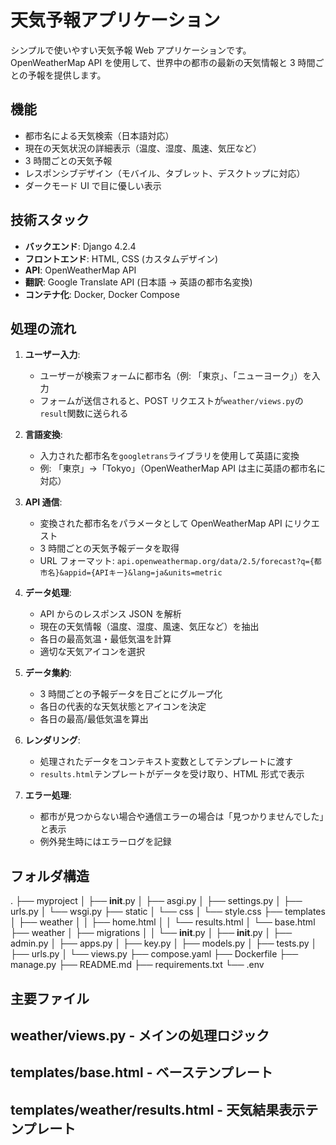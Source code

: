 # 天気予報アプリケーション

シンプルで使いやすい天気予報 Web アプリケーションです。OpenWeatherMap API を使用して、世界中の都市の最新の天気情報と 3 時間ごとの予報を提供します。

## 機能

- 都市名による天気検索（日本語対応）
- 現在の天気状況の詳細表示（温度、湿度、風速、気圧など）
- 3 時間ごとの天気予報
- レスポンシブデザイン（モバイル、タブレット、デスクトップに対応）
- ダークモード UI で目に優しい表示

## 技術スタック

- **バックエンド**: Django 4.2.4
- **フロントエンド**: HTML, CSS (カスタムデザイン)
- **API**: OpenWeatherMap API
- **翻訳**: Google Translate API (日本語 → 英語の都市名変換)
- **コンテナ化**: Docker, Docker Compose

## 処理の流れ

1. **ユーザー入力**:

   - ユーザーが検索フォームに都市名（例: 「東京」、「ニューヨーク」）を入力
   - フォームが送信されると、POST リクエストが`weather/views.py`の`result`関数に送られる

2. **言語変換**:

   - 入力された都市名を`googletrans`ライブラリを使用して英語に変換
   - 例: 「東京」→「Tokyo」（OpenWeatherMap API は主に英語の都市名に対応）

3. **API 通信**:

   - 変換された都市名をパラメータとして OpenWeatherMap API にリクエスト
   - 3 時間ごとの天気予報データを取得
   - URL フォーマット: `api.openweathermap.org/data/2.5/forecast?q={都市名}&appid={APIキー}&lang=ja&units=metric`

4. **データ処理**:

   - API からのレスポンス JSON を解析
   - 現在の天気情報（温度、湿度、風速、気圧など）を抽出
   - 各日の最高気温・最低気温を計算
   - 適切な天気アイコンを選択

5. **データ集約**:

   - 3 時間ごとの予報データを日ごとにグループ化
   - 各日の代表的な天気状態とアイコンを決定
   - 各日の最高/最低気温を算出

6. **レンダリング**:

   - 処理されたデータをコンテキスト変数としてテンプレートに渡す
   - `results.html`テンプレートがデータを受け取り、HTML 形式で表示

7. **エラー処理**:
   - 都市が見つからない場合や通信エラーの場合は「見つかりませんでした」と表示
   - 例外発生時にはエラーログを記録

## フォルダ構造

.
├── myproject
│ ├── **init**.py
│ ├── asgi.py
│ ├── settings.py
│ ├── urls.py
│ └── wsgi.py
├── static
│ └── css
│ └── style.css
├── templates
│ ├── weather
│ │ ├── home.html
│ │ └── results.html
│ └── base.html
├── weather
│ ├── migrations
│ │ └── **init**.py
│ ├── **init**.py
│ ├── admin.py
│ ├── apps.py
│ ├── key.py
│ ├── models.py
│ ├── tests.py
│ ├── urls.py
│ └── views.py
├── compose.yaml
├── Dockerfile
├── manage.py
├── README.md
├── requirements.txt
└── .env

## 主要ファイル

## weather/views.py - メインの処理ロジック

## templates/base.html - ベーステンプレート

## templates/weather/results.html - 天気結果表示テンプレート

